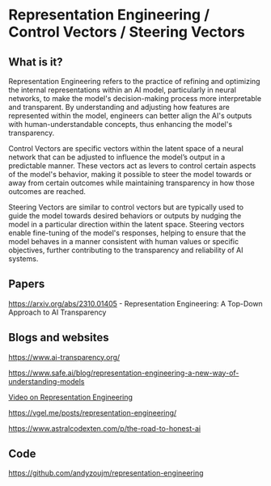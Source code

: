 # Representation Engineering / Control Vectors / Steering Vectors

## What is it?

Representation Engineering refers to the practice of refining and optimizing the internal representations within an AI model, particularly in neural networks, to make the model's decision-making process more interpretable and transparent. By understanding and adjusting how features are represented within the model, engineers can better align the AI's outputs with human-understandable concepts, thus enhancing the model's transparency.

Control Vectors are specific vectors within the latent space of a neural network that can be adjusted to influence the model’s output in a predictable manner. These vectors act as levers to control certain aspects of the model's behavior, making it possible to steer the model towards or away from certain outcomes while maintaining transparency in how those outcomes are reached.

Steering Vectors are similar to control vectors but are typically used to guide the model towards desired behaviors or outputs by nudging the model in a particular direction within the latent space. Steering vectors enable fine-tuning of the model's responses, helping to ensure that the model behaves in a manner consistent with human values or specific objectives, further contributing to the transparency and reliability of AI systems.

## Papers

https://arxiv.org/abs/2310.01405 - Representation Engineering: A Top-Down Approach to AI Transparency

## Blogs and websites

https://www.ai-transparency.org/

https://www.safe.ai/blog/representation-engineering-a-new-way-of-understanding-models

[Video on Representation Engineering](https://www.youtube.com/watch?v=2U5NNiGC9yk)

https://vgel.me/posts/representation-engineering/

https://www.astralcodexten.com/p/the-road-to-honest-ai

## Code

https://github.com/andyzoujm/representation-engineering
